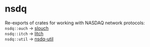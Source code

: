 
# nsdq
Re-exports of crates for working with NASDAQ network protocols:
<br>`nsdq::ouch` -> [slouch](https://github.com/j-stach/slouch)
<br>`nsdq::itch` -> [litch](https://github.com/j-stach/litch)
<br>`nsdq::util` -> [nsdq-util](https://github.com/j-stach/nsdq-util)


